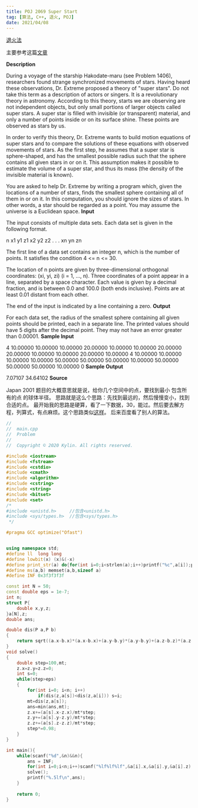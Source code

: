 ```yaml
---
title: POJ 2069 Super Start
tag: [算法, C++, 退火, POJ]
date: 2021/04/08
---
```




[退火法](https://baike.baidu.com/item/%E6%A8%A1%E6%8B%9F%E9%80%80%E7%81%AB%E7%AE%97%E6%B3%95/355508?fromtitle=%E9%80%80%E7%81%AB%E7%AE%97%E6%B3%95&fromid=6081525&fr=aladdin)

主要参考这篇[文章](https://www.cnblogs.com/heisenberg-/p/6827790.html)

**Description**

During a voyage of the starship Hakodate-maru (see Problem 1406), researchers found strange synchronized movements of stars. Having heard these observations, Dr. Extreme proposed a theory of "super stars". Do not take this term as a description of actors or singers. It is a revolutionary theory in astronomy.
According to this theory, starts we are observing are not independent objects, but only small portions of larger objects called super stars. A super star is filled with invisible (or transparent) material, and only a number of points inside or on its surface shine. These points are observed as stars by us.

In order to verify this theory, Dr. Extreme wants to build motion equations of super stars and to compare the solutions of these equations with observed movements of stars. As the first step, he assumes that a super star is sphere-shaped, and has the smallest possible radius such that the sphere contains all given stars in or on it. This assumption makes it possible to estimate the volume of a super star, and thus its mass (the density of the invisible material is known).

You are asked to help Dr. Extreme by writing a program which, given the locations of a number of stars, finds the smallest sphere containing all of them in or on it. In this computation, you should ignore the sizes of stars. In other words, a star should be regarded as a point. You may assume the universe is a Euclidean space.
**Input**

The input consists of multiple data sets. Each data set is given in the following format.

n
x1 y1 z1
x2 y2 z2
. . .
xn yn zn

The first line of a data set contains an integer n, which is the number of points. It satisfies the condition 4 <= n <= 30.

The location of n points are given by three-dimensional orthogonal coordinates: (xi, yi, zi) (i = 1, ..., n). Three coordinates of a point appear in a line, separated by a space character. Each value is given by a decimal fraction, and is between 0.0 and 100.0 (both ends inclusive). Points are at least 0.01 distant from each other.

The end of the input is indicated by a line containing a zero.
**Output**

For each data set, the radius of the smallest sphere containing all given points should be printed, each in a separate line. The printed values should have 5 digits after the decimal point. They may not have an error greater than 0.00001.
**Sample Input**

4
10.00000 10.00000 10.00000
20.00000 10.00000 10.00000
20.00000 20.00000 10.00000
10.00000 20.00000 10.00000
4
10.00000 10.00000 10.00000
10.00000 50.00000 50.00000
50.00000 10.00000 50.00000
50.00000 50.00000 10.00000
0
**Sample Output**

7.07107
34.64102
**Source**

Japan 2001
题目的大概意思就是说，给你几个空间中的点，要找到最小 包含所有的点 的球体半径。
思路就是这么个思路：先找到最远的，然后慢慢变小，找到合适的点。
最开始我的思路是硬算，看了一下数据，30，能过。然后要去解方程，列算式，有点麻烦。这个思路类似[这样](https://wenku.baidu.com/view/82abe82ebd64783e09122b14.html)。
后来百度看了别人的算法。

```cpp
//
//  main.cpp
//  Problem
//
//  Copyright © 2020 Kylin. All rights reserved.

#include <iostream>
#include <fstream>
#include <cstdio>
#include <cmath>
#include <algorithm>
#include <cstring>
#include <string>
#include <bitset>
#include <set>
/*
#include <unistd.h>     //包含<unistd.h>
#include <sys/types.h>  //包含<sys/types.h>
 */

#pragma GCC optimize("Ofast")


using namespace std;
#define ll  long long
#define lowbit(x) (x)&(-x)
#define print_str(a) do{for(int i=0;i<strlen(a);i++)printf("%c",a[i]);printf("\n");}while(0)
#define ms(a,b) memset(a,b,sizeof a)
#define INF 0x3f3f3f3f

const int N = 50;
const double eps = 1e-7;
int n;
struct P{
    double x,y,z;
}a[N],z;
double ans;

double dis(P a,P b)
{
    return sqrt((a.x-b.x)*(a.x-b.x)+(a.y-b.y)*(a.y-b.y)+(a.z-b.z)*(a.z-b.z));
}
void solve()
{
    double step=100,mt;
    z.x=z.y=z.z=0;
    int s=0;
    while(step>eps)
    {
        for(int i=0; i<n; i++)
            if(dis(z,a[s])<dis(z,a[i])) s=i;
        mt=dis(z,a[s]);
        ans=min(ans,mt);
        z.x+=(a[s].x-z.x)/mt*step;
        z.y+=(a[s].y-z.y)/mt*step;
        z.z+=(a[s].z-z.z)/mt*step;
        step*=0.98;
    }
}

int main(){
    while(scanf("%d",&n)&&n){
        ans = INF;
        for(int i=0;i<n;i++)scanf("%lf%lf%lf",&a[i].x,&a[i].y,&a[i].z);
        solve();
        printf("%.5lf\n",ans);
    }
   
    return 0;
}

```
